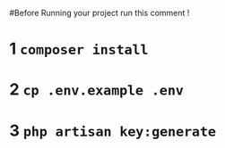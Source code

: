 #Before Running your project run this comment !
<br>
# 1 ` composer install `

# 2 ` cp .env.example .env `

# 3 ` php artisan key:generate `

